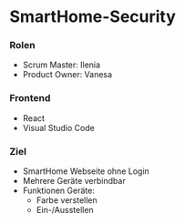# SmartHome-Security
### Rolen
- Scrum Master: Ilenia
- Product Owner: Vanesa

### Frontend
- React
- Visual Studio Code

### Ziel
- SmartHome Webseite ohne Login
- Mehrere Geräte verbindbar
- Funktionen Geräte:
    - Farbe verstellen
    - Ein-/Ausstellen
